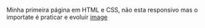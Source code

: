Minha primeira página em HTML e CSS, não esta responsivo mas o importate é praticar e evoluir [image](https://user-images.githubusercontent.com/99751360/162543085-24b354c7-ce51-450f-af9f-47dd293964aa.png)
